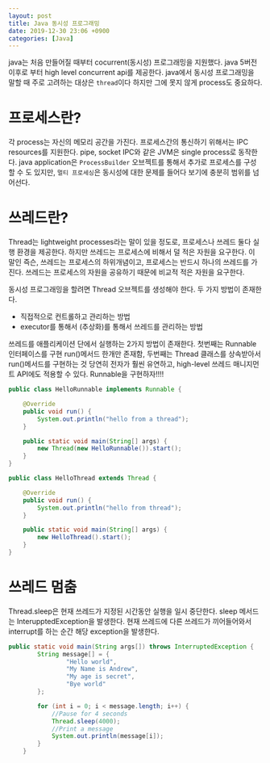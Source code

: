 ```yaml
---
layout: post
title: Java 동시성 프로그래밍
date: 2019-12-30 23:06 +0900
categories: [Java]
---
```


java는 처음 만들어질 때부터 cocurrent(동시성) 프로그래밍을 지원했다. java 5버전 이후로 부터 high level concurrent api를 제공한다.
java에서 동시성 프로그래밍을 말할 때 주로 고려하는 대상은 `thread`이다 하지만 그에 못지 않게 process도 중요하다. 

# 프로세스란?
각 process는 자신의 메모리 공간을 가진다. 프로세스간의 통신하기 위해서는 IPC resources를 지원한다. pipe, socket IPC와 같은
JVM은 single process로 동작한다. java application은 `ProcessBuilder` 오브젝트를 통해서 추가로 프로세스를 구성할 수 도 있지만, `멀티 프로세싱`은 동시성에 대한 문제를 들어다 보기에 충분히 범위를 넘어선다. 

# 쓰레드란?
Thread는 lightweight processes라는 말이 있을 정도로, 프로세스나 쓰레드 둘다 실행 환경을 제공한다. 하지만 쓰레드는 프로세스에 비해서 덜 적은 자원을 요구한다. 이 말인 즉슨, 쓰레드는 프로세스의 하위개념이고, 프로세스는 반드시 하나의 쓰레드를 가진다. 쓰레드는 프로세스의 자원을 공유하기 때문에 비교적 적은 자원을 요구한다.

동시성 프로그래밍을 할려면 Thread 오브젝트를 생성해야 한다. 
두 가지 방법이 존재한다.
- 직접적으로 컨트롤하고 관리하는 방법
- executor를 통해서 (추상화)를 통해서 쓰레드를 관리하는 방법


쓰레드를 애플리케이션 단에서 실행하는 2가지 방법이 존재한다. 
첫번째는 Runnable 인터페이스를 구현 run()메서드 한개만 존재함, 두번째는 Thread 클래스를 상속받아서 run()메서드를 구현하는 것
당연히 전자가 훨씬 유연하고, high-level 쓰레드 매니지먼트 API에도 적용할 수 있다. Runnable을 구현하자!!!!

```java
public class HelloRunnable implements Runnable {

    @Override
    public void run() {
        System.out.println("hello from a thread");
    }

    public static void main(String[] args) {
        new Thread(new HelloRunnable()).start();
    }
}
```

```java
public class HelloThread extends Thread {

    @Override
    public void run() {
        System.out.println("hello from thread");
    }

    public static void main(String[] args) {
        new HelloThread().start();
    }
}
```

# 쓰레드 멈춤 
Thread.sleep은 현재 쓰레드가 지정된 시간동안 실행을 일시 중단한다. sleep 메서드는 InterupptedException을 발생한다. 현재 쓰레드에 다른 쓰레드가 끼어들어와서 interrupt를 하는 순간 해당 exception을 발생한다. 
```java
public static void main(String args[]) throws InterruptedException {
        String message[] = {
                "Hello world",
                "My Name is Andrew",
                "My age is secret",
                "Bye world"
        };

        for (int i = 0; i < message.length; i++) {
            //Pause for 4 seconds
            Thread.sleep(4000);
            //Print a message
            System.out.println(message[i]);
        }
    }
```